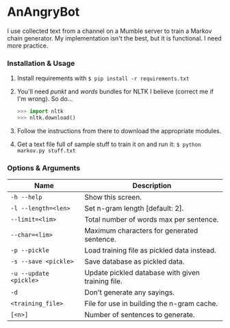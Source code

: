 # AnAngryBot

I use collected text from a channel on a Mumble server to train a Markov chain generator. My implementation isn't the best, but it is functional. I need more practice.

### Installation & Usage

1. Install requirements with `$ pip install -r requirements.txt`
2. You'll need _punkt_ and _words_ bundles for NLTK I believe (correct me if I'm wrong). So do...

    ```python
    >>> import nltk
    >>> nltk.download()
    ```

3. Follow the instructions from there to download the appropriate modules.
4. Get a text file full of sample stuff to train it on and run it: `$ python markov.py stuff.txt`

### Options & Arguments

Name | Description
---- | -----------
`-h --help` | Show this screen.
`-l --length=<len>` | Set n-gram length [default: 2].
`--limit=<lim>` | Total number of words max per sentence.
`--char=<lim>` | Maximum characters for generated sentence.
`-p --pickle` | Load training file as pickled data instead.
`-s --save <pickle>` | Save database as pickled data.
`-u --update <pickle>` | Update pickled database with given training file.
`-d` | Don't generate any sayings.
`<training_file>` | File for use in building the n-gram cache.
`[<n>]` | Number of sentences to generate.
